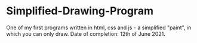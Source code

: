 # Simplified-Drawing-Program
One of my first programs written in html, css and js - a simplified "paint", in which you can only draw. Date of completion: 12th of June 2021.
